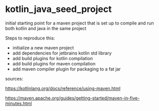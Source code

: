 # kotlin_java_seed_project
initial starting point for a maven project that is set up to compile and run both kotlin and java in the same project


Steps to reproduce this:
* initialize a new maven project
* add dependencies for jetbrains kotlin std library
* add build plugins for kotlin compilation 
* add build plugins for maven compilation
* add maven compiler plugin for packaging to a fat jar


sources:

https://kotlinlang.org/docs/reference/using-maven.html

https://maven.apache.org/guides/getting-started/maven-in-five-minutes.html
